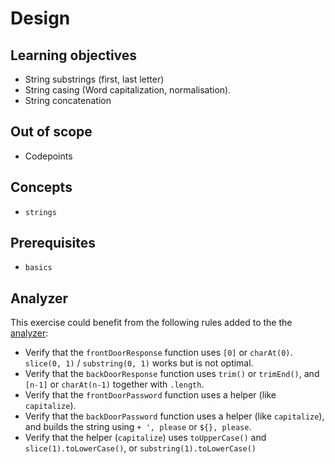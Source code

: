 # Design

## Learning objectives

- String substrings (first, last letter)
- String casing (Word capitalization, normalisation).
- String concatenation

## Out of scope

- Codepoints

## Concepts

- `strings`

## Prerequisites

- `basics`

## Analyzer

This exercise could benefit from the following rules added to the the [analyzer][analyzer]:

- Verify that the `frontDoorResponse` function uses `[0]` or `charAt(0)`. `slice(0, 1)` / `substring(0, 1)` works but is not optimal.
- Verify that the `backDoorResponse` function uses `trim()` or `trimEnd()`, and `[n-1]` or `charAt(n-1)` together with `.length`.
- Verify that the `frontDoorPassword` function uses a helper (like `capitalize`).
- Verify that the `backDoorPassword` function uses a helper (like `capitalize`), and builds the string using `+ ', please` or `${}, please`.
- Verify that the helper (`capitalize`) uses `toUpperCase()` and `slice(1).toLowerCase()`, or `substring(1).toLowerCase()`

[analyzer]: https://github.com/exercism/javascript-analyzer
